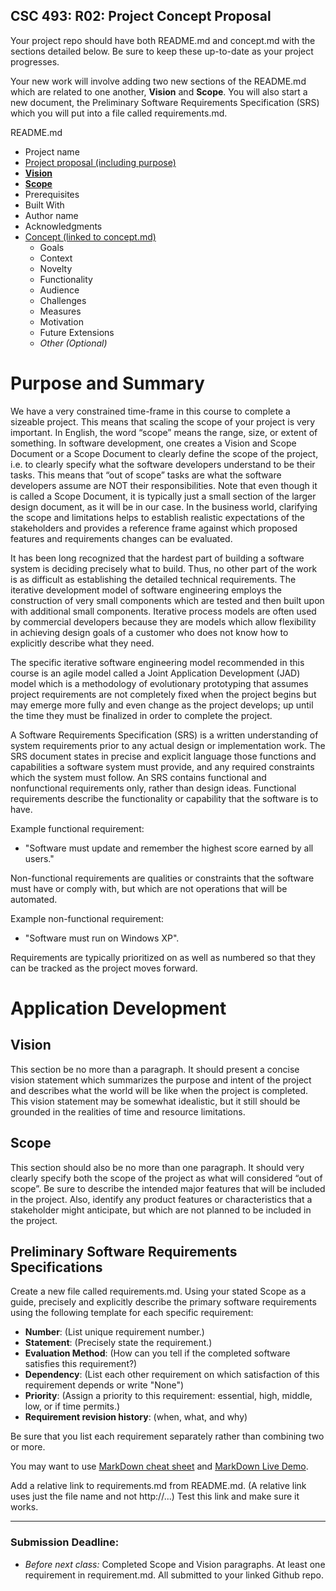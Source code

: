 ## CSC 493: R02: Project Concept Proposal

Your project repo should have both README.md and concept.md with the sections detailed below. Be sure to keep these up-to-date as your project progresses.

Your new work will involve adding two new sections of the README.md which are related to one another, **Vision** and **Scope**. You will also start a new document, the Preliminary Software Requirements Specification (SRS) which you will put into a file called requirements.md.

README.md
- Project name
- [Project proposal (including purpose)](r01-project-concept.md)
- **[Vision](r02-scope.md)**
- **[Scope](r02-scope.md)**
- Prerequisites
- Built With
- Author name
- Acknowledgments
- [Concept (linked to concept.md)](r01-project-concept.md)
  - Goals
  - Context
  - Novelty
  - Functionality
  - Audience
  - Challenges
  - Measures
  - Motivation
  - Future Extensions
  - *Other (Optional)*

# Purpose and Summary

We have a very constrained time-frame in this course to complete a sizeable project. This means that
scaling the scope of your project is very important. In English, the word “scope” means the range, size,
or extent of something. In software development, one creates a Vision and Scope Document or a Scope
Document to clearly define the scope of the project, i.e. to clearly specify what the software developers
understand to be their tasks. This means that “out of scope” tasks are what the software developers
assume are NOT their responsibilities. Note that even though it is called a Scope Document, it is
typically just a small section of the larger design document, as it will be in our case. In the business world, clarifying the scope and limitations helps to establish realistic expectations of the stakeholders and
provides a reference frame against which proposed features and requirements changes can be evaluated.

It has been long recognized that the hardest part of building a software system is deciding precisely what
to build. Thus, no other part of the work is as difficult as establishing the detailed technical
requirements. The iterative development model of software engineering employs the construction of
very small components which are tested and then built upon with additional small components. Iterative
process models are often used by commercial developers because they are models which allow
flexibility in achieving design goals of a customer who does not know how to explicitly describe what
they need.

The specific iterative software engineering model recommended in this course is an agile model called a Joint Application Development (JAD) model which is a methodology of evolutionary prototyping that
assumes project requirements are not completely fixed when the project begins but may emerge more
fully and even change as the project develops; up until the time they must be finalized in order to
complete the project.

A Software Requirements Specification (SRS) is a written understanding of system requirements prior
to any actual design or implementation work. The SRS document states in precise and explicit language
those functions and capabilities a software system must provide, and any required constraints which the
system must follow. An SRS contains functional and nonfunctional requirements only, rather than
design ideas. Functional requirements describe the functionality or capability that the software is to
have.

Example functional requirement:  
  - "Software must update and remember the highest score earned by all users."

Non-functional requirements are qualities or constraints that the software must have or
comply with, but which are not operations that will be automated.

Example non-functional requirement:
  - "Software must run on Windows XP".

Requirements are typically prioritized on as well as numbered so
that they can be tracked as the project moves forward.

# Application Development

## Vision
This section be no more than a paragraph.
It should present a concise vision statement which summarizes the purpose and intent of the project and describes what the world will be like
when the project is completed. This vision statement may be somewhat idealistic, but it still should be grounded in the realities of time and resource limitations.

## Scope
This section should also be no more than one paragraph. It should very clearly specify both the scope of the project
as what will considered “out of scope”. Be sure to describe the intended major features that
will be included in the project. Also, identify any product features or characteristics that a
stakeholder might anticipate, but which are not planned to be included in the project.

## Preliminary Software Requirements Specifications

Create a new file called requirements.md.
Using your stated Scope as a guide, precisely and explicitly describe the primary software requirements using the following template for each specific requirement:

  - **Number**: (List unique requirement number.)
  - **Statement**: (Precisely state the requirement.)
  - **Evaluation Method**: (How can you tell if the completed software satisfies this requirement?)
  - **Dependency**: (List each other requirement on which satisfaction of this requirement depends or write "None")
  - **Priority**: (Assign a priority to this requirement: essential, high, middle, low, or if time permits.)
  - **Requirement revision history**: (when, what, and why)

Be sure that you list each requirement separately rather than combining two or more.

You may want to use [MarkDown cheat sheet](https://github.com/adam-p/markdown-here/wiki/Markdown-Here-Cheatsheet) and [MarkDown Live Demo](http://www.markdown-here.com/livedemo.html).

Add a relative link to requirements.md from README.md. (A relative link uses just the file name and not http://...) Test this link and make sure it works.

---
### Submission Deadline:
- *Before next class:* Completed Scope and Vision paragraphs. At least one requirement in requirement.md. All submitted to your linked Github repo.
